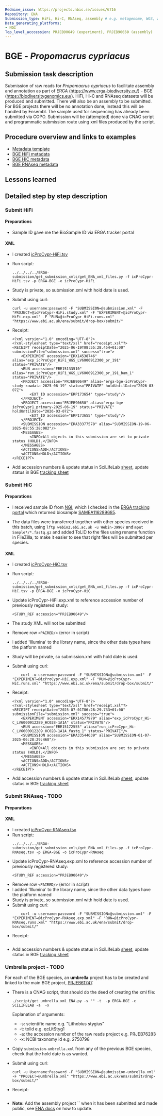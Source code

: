 ```yaml
---
Redmine_issue: https://projects.nbis.se/issues/6716
Repository: ENA
Submission_type: HiFi, Hi-C, RNAseq, assembly # e.g. metagenome, WGS, assembly, - IF RELEVANT
Data_generating_platforms:
- NGI
Top_level_acccession: PRJEB90649 (experiment), PRJEB90650 (assembly)
---
```


# BGE - *Propomacrus cypriacus*

## Submission task description
Submission of raw reads for *Propomacrus cypriacus* to facilitate assembly and annotation as part of ERGA (https://www.erga-biodiversity.eu/) - BGE (https://biodiversitygenomics.eu/). HiFi, Hi-C and RNAseq datasets will be produced and submitted. There will also be an assembly to be submitted. For BGE projects there will be no annotation done, instead this will be handled by Ensembl. The sample used for sequencing has already been submitted via COPO.
Submission will be (attempted) done via CNAG script and programmatic submission route using xml files produced by the script.

## Procedure overview and links to examples

* [Metadata template](./data/BGE-Propomacrus-cypriacus-metadata.xlsx)
* [BGE HiFi metadata](./data/icProCypr-HiFi.tsv)
* [BGE HiC metadata](./data/icProCypr-HiC.tsv)
* [BGE RNAseq metadata](./data/icProCypr-RNAseq.tsv)

## Lessons learned
<!-- What went well? What did not went so well? What would you have done differently? -->

## Detailed step by step description

### Submit HiFi

#### Preparations
* Sample ID gave me the BioSample ID via ERGA tracker portal

#### XML
* I created [icProCypr-HiFi.tsv](./data/icProCypr-HiFi.tsv)
* Run script:
    ```
    ../../../../ERGA-submission/get_submission_xmls/get_ENA_xml_files.py -f icProCypr-HiFi.tsv -p ERGA-BGE -o icProCypr-HiFi
    ```

* Study is private, so submission.xml with hold date is used.
* Submit using curl:
    ```
    curl -u username:password -F "SUBMISSION=@submission.xml" -F "PROJECT=@icProCypr-HiFi.study.xml" -F "EXPERIMENT=@icProCypr-HiFi.exp.xml" -F "RUN=@icProCypr-HiFi.runs.xml" "https://www.ebi.ac.uk/ena/submit/drop-box/submit/"
    ```
* Receipt:
    ```
    <?xml version="1.0" encoding="UTF-8"?>
    <?xml-stylesheet type="text/xsl" href="receipt.xsl"?>
    <RECEIPT receiptDate="2025-06-19T08:55:28.454+01:00" submissionFile="submission.xml" success="true">
        <EXPERIMENT accession="ERX14538746" alias="exp_icProCypr_HiFi_WGS_LV6000912300_pr_191" status="PRIVATE"/>
        <RUN accession="ERR15133510" alias="run_icProCypr_HiFi_WGS_LV6000912300_pr_191_bam_1" status="PRIVATE"/>
        <PROJECT accession="PRJEB90649" alias="erga-bge-icProCypr-study-rawdata-2025-06-19" status="PRIVATE" holdUntilDate="2026-03-07Z">
            <EXT_ID accession="ERP173654" type="study"/>
        </PROJECT>
        <PROJECT accession="PRJEB90650" alias="erga-bge-icProCypr1_primary-2025-06-19" status="PRIVATE" holdUntilDate="2026-03-07Z">
            <EXT_ID accession="ERP173655" type="study"/>
        </PROJECT>
        <SUBMISSION accession="ERA33377578" alias="SUBMISSION-19-06-2025-08:55:28:082"/>
        <MESSAGES>
            <INFO>All objects in this submission are set to private status (HOLD).</INFO>
        </MESSAGES>
        <ACTIONS>ADD</ACTIONS>
        <ACTIONS>HOLD</ACTIONS>
    </RECEIPT>
    ```
* Add accession numbers & update status in SciLifeLab [sheet](https://docs.google.com/spreadsheets/d/1mSuL_qGffscer7G1FaiEOdyR68igscJB0CjDNSCNsvg/), update status in BGE [tracking sheet](https://docs.google.com/spreadsheets/d/1IXEyg-XZfwKOtXBHAyJhJIqkmwHhaMn5uXd8GyXHSpY/)

### Submit HiC

#### Preparations
* I received sample ID from [NGI](https://docs.google.com/spreadsheets/d/10ZPAhkp1fCmpqR9GAZMRJ9wdXa8m-1G_/), which I checked in the [ERGA tracking portal](https://genomes.cnag.cat/erga-stream/samples/) which returned biosample [SAMEA116289685](https://www.ebi.ac.uk/biosamples/samples/SAMEA116289685).

* The data files were transferred together with other species received in this batch, using `lftp webin2.ebi.ac.uk -u Webin-39907` and `mput Sample*/*.fastq.gz` and added ToLID to the files using rename function in FileZilla, to make it easier to see that right files will be submitted per species.

#### XML
* I created [icProCypr-HiC.tsv](./data/icProCypr-HiC.tsv)
* Run script:
    ```
    ../../../../ERGA-submission/get_submission_xmls/get_ENA_xml_files.py -f icProCypr-HiC.tsv -p ERGA-BGE -o icProCypr-HiC
    ```
* Update icProCypr-HiFi.exp.xml to reference accession number of previously registered study:
    ```
    <STUDY_REF accession="PRJEB90649"/>
    ```
* The study XML will not be submitted

* Remove row `<PAIRED/>` (error in script)
* I added 'Illumina' to the library name, since the other data types have the platform named
* Study will be private, so submission.xml with hold date is used.
* Submit using curl:
    ```
        curl -u username:password -F "SUBMISSION=@submission.xml" -F "EXPERIMENT=@icProCypr-HiC.exp.xml" -F "RUN=@icProCypr-HiC.runs.xml" "https://www.ebi.ac.uk/ena/submit/drop-box/submit/"
    ```
* Receipt:
    ```
    <?xml version="1.0" encoding="UTF-8"?>
    <?xml-stylesheet type="text/xsl" href="receipt.xsl"?>
    <RECEIPT receiptDate="2025-07-01T06:28:29.733+01:00" submissionFile="submission.xml" success="true">
        <EXPERIMENT accession="ERX14577979" alias="exp_icProCypr_Hi-C_LV6000912289_HC028-1A1A" status="PRIVATE"/>
        <RUN accession="ERR15172555" alias="run_icProCypr_Hi-C_LV6000912289_HC028-1A1A_fastq_1" status="PRIVATE"/>
        <SUBMISSION accession="ERA33544639" alias="SUBMISSION-01-07-2025-06:28:29:468"/>
        <MESSAGES>
            <INFO>All objects in this submission are set to private status (HOLD).</INFO>
        </MESSAGES>
        <ACTIONS>ADD</ACTIONS>
        <ACTIONS>HOLD</ACTIONS>
    </RECEIPT>
    ```
* Add accession numbers & update status in SciLifeLab [sheet](https://docs.google.com/spreadsheets/d/1mSuL_qGffscer7G1FaiEOdyR68igscJB0CjDNSCNsvg/), update status in BGE [tracking sheet](https://docs.google.com/spreadsheets/d/1IXEyg-XZfwKOtXBHAyJhJIqkmwHhaMn5uXd8GyXHSpY/)


### Submit RNAseq - **TODO**

#### Preparations

#### XML
* I created [icProCypr-RNAseq.tsv](./data/icProCypr-RNAseq.tsv)
* Run script:
    ```
    ../../../../ERGA-submission/get_submission_xmls/get_ENA_xml_files.py -f icProCypr-RNAseq.tsv -p ERGA-BGE -o icProCypr-RNAseq
    ```
* Update icProCypr-RNAseq.exp.xml to reference accession number of previously registered study:
    ```
    <STUDY_REF accession="PRJEB90649"/>
    ```
* Remove row `<PAIRED/>` (error in script)
* I added 'Illumina' to the library name, since the other data types have the platform named
* Study is private, so submission.xml with hold date is used.
* Submit using curl:
    ```
        curl -u username:password -F "SUBMISSION=@submission.xml" -F "EXPERIMENT=@icProCypr-RNAseq.exp.xml" -F "RUN=@icProCypr-RNAseq.runs.xml" "https://www.ebi.ac.uk/ena/submit/drop-box/submit/"
    ```
* Receipt:
    ```

    ```
* Add accession numbers & update status in SciLifeLab [sheet](https://docs.google.com/spreadsheets/d/1mSuL_qGffscer7G1FaiEOdyR68igscJB0CjDNSCNsvg/), update status in BGE [tracking sheet](https://docs.google.com/spreadsheets/d/1IXEyg-XZfwKOtXBHAyJhJIqkmwHhaMn5uXd8GyXHSpY/)

### Umbrella project - **TODO**
For each of the BGE species, an **umbrella** project has to be created and linked to the main BGE project, [PRJEB61747](https://www.ebi.ac.uk/ena/browser/view/PRJEB61747).

* There is a CNAG script, that should do the deed of creating the xml file:
    ```
    ./script/get_umbrella_xml_ENA.py -s "" -t  -p ERGA-BGE -c SCILIFELAB -a  -x 
    ```
    Explanation of arguments:
    * -s: scientific name e.g. "Lithobius stygius"
    * -t: tolId e.g. qcLitStyg1
    * -a: the accession number of the raw reads project e.g. PRJEB76283
    * -x: NCBI taxonomy id e.g. 2750798

* Copy `submission-umbrella.xml` from any of the previous BGE species, check that the hold date is as wanted.
* Submit using curl:
    ```
    curl -u Username:Password -F "SUBMISSION=@submission-umbrella.xml" -F "PROJECT=@umbrella.xml" "https://www.ebi.ac.uk/ena/submit/drop-box/submit/"
    ```
* Receipt:
    ```
    
    ```
* **Note:** Add the assembly project `` when it has been submitted and made public, see [ENA docs](https://ena-docs.readthedocs.io/en/latest/faq/umbrella.html#adding-children-to-an-umbrella) on how to update.
